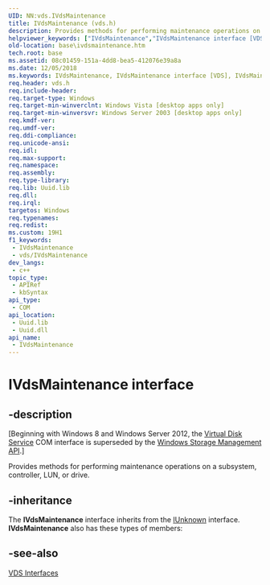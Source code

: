 ```yaml
---
UID: NN:vds.IVdsMaintenance
title: IVdsMaintenance (vds.h)
description: Provides methods for performing maintenance operations on a subsystem, controller, LUN, or drive.
helpviewer_keywords: ["IVdsMaintenance","IVdsMaintenance interface [VDS]","IVdsMaintenance interface [VDS]","described","base.ivdsmaintenance","vds/IVdsMaintenance","vdshwprv/IVdsMaintenance"]
old-location: base\ivdsmaintenance.htm
tech.root: base
ms.assetid: 08c01459-151a-4dd8-bea5-412076e39a8a
ms.date: 12/05/2018
ms.keywords: IVdsMaintenance, IVdsMaintenance interface [VDS], IVdsMaintenance interface [VDS],described, base.ivdsmaintenance, vds/IVdsMaintenance, vdshwprv/IVdsMaintenance
req.header: vds.h
req.include-header: 
req.target-type: Windows
req.target-min-winverclnt: Windows Vista [desktop apps only]
req.target-min-winversvr: Windows Server 2003 [desktop apps only]
req.kmdf-ver: 
req.umdf-ver: 
req.ddi-compliance: 
req.unicode-ansi: 
req.idl: 
req.max-support: 
req.namespace: 
req.assembly: 
req.type-library: 
req.lib: Uuid.lib
req.dll: 
req.irql: 
targetos: Windows
req.typenames: 
req.redist: 
ms.custom: 19H1
f1_keywords:
 - IVdsMaintenance
 - vds/IVdsMaintenance
dev_langs:
 - c++
topic_type:
 - APIRef
 - kbSyntax
api_type:
 - COM
api_location:
 - Uuid.lib
 - Uuid.dll
api_name:
 - IVdsMaintenance
---
```


# IVdsMaintenance interface


## -description

<p class="CCE_Message">[Beginning with Windows 8 and Windows Server 2012, the <a href="/windows/desktop/VDS/virtual-disk-service-portal">Virtual Disk Service</a> COM interface is superseded by the <a href="/previous-versions/windows/desktop/stormgmt/windows-storage-management-api-portal">Windows Storage Management API</a>.]

Provides methods for performing maintenance operations on a subsystem, controller, LUN, or drive.

## -inheritance

The <b>IVdsMaintenance</b> interface inherits from the <a href="/windows/desktop/api/unknwn/nn-unknwn-iunknown">IUnknown</a> interface. <b>IVdsMaintenance</b> also has these types of members:

## -see-also

<a href="/windows/desktop/VDS/vds-interfaces">VDS Interfaces</a>
